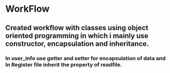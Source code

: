 # WorkFlow

## Created workflow with classes using object oriented programming in which i mainly use constructor, encapsulation and inheritance.

### In user_info use getter and setter for encapsulation of data and In Register file inherit the property of readfile.
